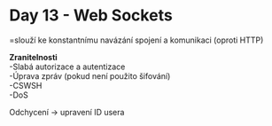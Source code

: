 # Day 13 - Web Sockets

\=slouží ke konstantnímu navázání spojení a komunikaci (oproti HTTP)

**Zranitelnosti**\
-Slabá autorizace a autentizace \
-Úprava zpráv (pokud není použito šifování)\
-CSWSH\
-DoS&#x20;

Odchycení -> upravení ID usera

